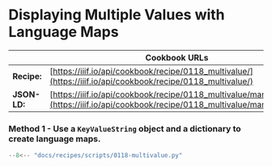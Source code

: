 # Displaying Multiple Values with Language Maps
|              | **Cookbook URLs**                                                                                                                |
|--------------|----------------------------------------------------------------------------------------------------------------------------------|
| **Recipe:**  | [https://iiif.io/api/cookbook/recipe/0118_multivalue/](https://iiif.io/api/cookbook/recipe/0118_multivalue/)                           |
| **JSON-LD:** | [https://iiif.io/api/cookbook/recipe/0118_multivalue/manifest.json](https://iiif.io/api/cookbook/recipe/0118_multivalue/manifest.json) |

### Method 1 - Use a `KeyValueString` object and a dictionary to create language maps.
```python
--8<-- "docs/recipes/scripts/0118-multivalue.py"
```